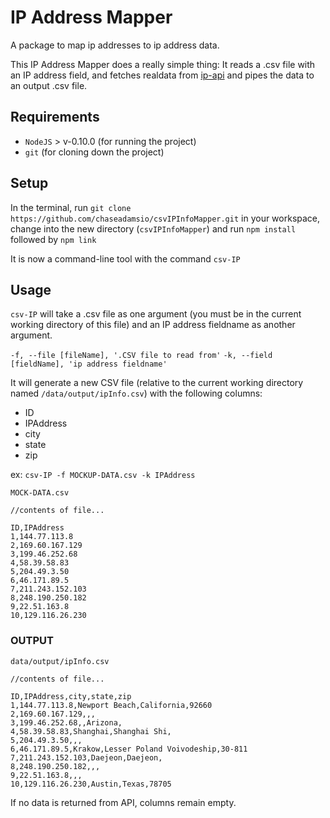 # IP Address Mapper

A package to map ip addresses to ip address data.

This IP Address Mapper does a really simple thing: It reads a .csv file with an IP address field, and fetches realdata from [ip-api](http://ip-api.com/) and pipes the data to an output .csv file.

## Requirements

- `NodeJS` > v-0.10.0 (for running the project)
- `git` (for cloning down the project)

## Setup

In the terminal, run `git clone https://github.com/chaseadamsio/csvIPInfoMapper.git` in your workspace, change into the new directory (`csvIPInfoMapper`) and run `npm install` followed by `npm link`

It is now a command-line tool with the command `csv-IP`

## Usage

`csv-IP` will take a .csv file as one argument (you must be in the current working directory of this file) and an IP address fieldname as another argument.

`-f, --file [fileName], '.CSV file to read from'`
`-k, --field [fieldName], 'ip address fieldname'`

It will generate a new CSV file (relative to the current working directory named `/data/output/ipInfo.csv`) with the following columns:

- ID
- IPAddress
- city
- state
- zip

ex: `csv-IP -f MOCKUP-DATA.csv -k IPAddress`

```
MOCK-DATA.csv

//contents of file...

ID,IPAddress
1,144.77.113.8
2,169.60.167.129
3,199.46.252.68
4,58.39.58.83
5,204.49.3.50
6,46.171.89.5
7,211.243.152.103
8,248.190.250.182
9,22.51.163.8
10,129.116.26.230
```
### OUTPUT

```
data/output/ipInfo.csv

//contents of file...

ID,IPAddress,city,state,zip
1,144.77.113.8,Newport Beach,California,92660
2,169.60.167.129,,,
3,199.46.252.68,,Arizona,
4,58.39.58.83,Shanghai,Shanghai Shi,
5,204.49.3.50,,,
6,46.171.89.5,Krakow,Lesser Poland Voivodeship,30-811
7,211.243.152.103,Daejeon,Daejeon,
8,248.190.250.182,,,
9,22.51.163.8,,,
10,129.116.26.230,Austin,Texas,78705
```

If no data is returned from API, columns remain empty.
